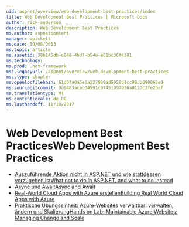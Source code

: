 ```yaml
---
uid: aspnet/overview/web-development-best-practices/index
title: Web Development Best Practices | Microsoft Docs
author: rick-anderson
description: Web Development Best Practices
ms.author: aspnetcontent
manager: wpickett
ms.date: 10/08/2013
ms.topic: article
ms.assetid: 38b145db-a848-4bd7-b54a-e01bc36f4301
ms.technology: 
ms.prod: .net-framework
msc.legacyurl: /aspnet/overview/web-development-best-practices
msc.type: chapter
ms.openlocfilehash: 61d9fa0a5e6a227069ad5958d1cc98db690062e9
ms.sourcegitcommit: 9a9483aceb34591c97451997036a9120c3fe2baf
ms.translationtype: MT
ms.contentlocale: de-DE
ms.lasthandoff: 11/10/2017
---
```

<a name="web-development-best-practices"></a><span data-ttu-id="182b6-103">Web Development Best Practices</span><span class="sxs-lookup"><span data-stu-id="182b6-103">Web Development Best Practices</span></span>
====================

- [<span data-ttu-id="182b6-104">Auszuführende Aktion nicht in ASP.NET und wie stattdessen vorzugehen ist</span><span class="sxs-lookup"><span data-stu-id="182b6-104">What not to do in ASP.NET, and what to do instead</span></span>](what-not-to-do-in-aspnet-and-what-to-do-instead.md)
- [<span data-ttu-id="182b6-105">Async und Await</span><span class="sxs-lookup"><span data-stu-id="182b6-105">Async and Await</span></span>](async-and-await.md)
- [<span data-ttu-id="182b6-106">Real-World Cloud Apps with Azure erstellen</span><span class="sxs-lookup"><span data-stu-id="182b6-106">Building Real World Cloud Apps with Azure</span></span>](../developing-apps-with-windows-azure/building-real-world-cloud-apps-with-windows-azure/index.md)
- [<span data-ttu-id="182b6-107">Praktische Übungseinheit: Azure-Websites verwaltbar: verwalten, ändern und Skalierung</span><span class="sxs-lookup"><span data-stu-id="182b6-107">Hands on Lab: Maintainable Azure Websites: Managing Change and Scale</span></span>](../developing-apps-with-windows-azure/maintainable-azure-websites-managing-change-and-scale.md)
